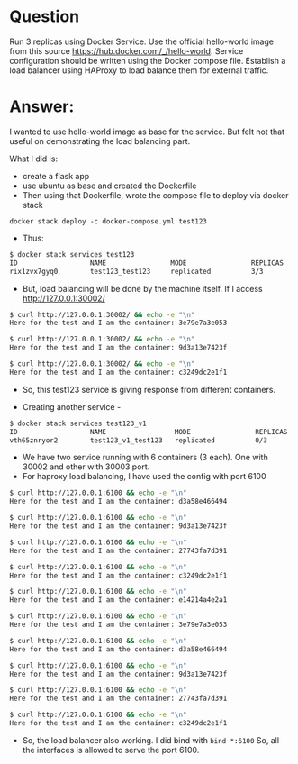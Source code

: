 # Question
Run 3 replicas using Docker Service. Use the official hello-world image from this source
https://hub.docker.com/_/hello-world. Service configuration should be written using the Docker
compose file. Establish a load balancer using HAProxy to load balance them for external traffic. 


# Answer:

I wanted to use hello-world image as base for the service. But felt not that useful on demonstrating the load balancing part.

What I did is:
- create a flask app
- use ubuntu as base and created the Dockerfile
- Then using that Dockerfile, wrote the compose file to deploy via docker stack

```
docker stack deploy -c docker-compose.yml test123
```

- Thus:
```bash
$ docker stack services test123
ID                  NAME                MODE                REPLICAS            IMAGE               PORTS
rix1zvx7gyq0        test123_test123     replicated          3/3                 test123:latest      *:30002->5100/tcp
```

- But, load balancing will be done by the machine itself. If I access http://127.0.0.1:30002/

```bash
$ curl http://127.0.0.1:30002/ && echo -e "\n"
Here for the test and I am the container: 3e79e7a3e053

$ curl http://127.0.0.1:30002/ && echo -e "\n"
Here for the test and I am the container: 9d3a13e7423f

$ curl http://127.0.0.1:30002/ && echo -e "\n"
Here for the test and I am the container: c3249dc2e1f1

```

- So, this test123 service is giving response from different containers.

- Creating another service -
```bash
$ docker stack services test123_v1
ID                  NAME                 MODE                REPLICAS            IMAGE               PORTS
vth65znryor2        test123_v1_test123   replicated          0/3                 test123:latest      *:30003->5100/tcp
```

- We have two service running with 6 containers (3 each). One with 30002 and other with 30003 port.
- For haproxy load balancing, I have used the config with port 6100

```bash
$ curl http://127.0.0.1:6100 && echo -e "\n"
Here for the test and I am the container: d3a58e466494

$ curl http://127.0.0.1:6100 && echo -e "\n"
Here for the test and I am the container: 9d3a13e7423f

$ curl http://127.0.0.1:6100 && echo -e "\n"
Here for the test and I am the container: 27743fa7d391

$ curl http://127.0.0.1:6100 && echo -e "\n"
Here for the test and I am the container: c3249dc2e1f1

$ curl http://127.0.0.1:6100 && echo -e "\n"
Here for the test and I am the container: e14214a4e2a1

$ curl http://127.0.0.1:6100 && echo -e "\n"
Here for the test and I am the container: 3e79e7a3e053

$ curl http://127.0.0.1:6100 && echo -e "\n"
Here for the test and I am the container: d3a58e466494

$ curl http://127.0.0.1:6100 && echo -e "\n"
Here for the test and I am the container: 9d3a13e7423f

$ curl http://127.0.0.1:6100 && echo -e "\n"
Here for the test and I am the container: 27743fa7d391

$ curl http://127.0.0.1:6100 && echo -e "\n"
Here for the test and I am the container: c3249dc2e1f1
```

- So, the load balancer also working. I did bind with `bind *:6100` So, all the interfaces is allowed to serve the port 6100.

